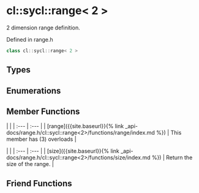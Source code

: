 ---
---
# cl::sycl::range< 2 >

2 dimension range definition. 

Defined in range.h

```cpp
class cl::sycl::range< 2 >
```

## Types

## Enumerations

## Member Functions

   |   |
| :--- | :--- |
| [range]({{site.baseurl}}{% link _api-docs/range.h/cl::sycl::range<2>/functions/range/index.md %}) | This member has (3) overloads |

   |   |
| :--- | :--- |
| [size]({{site.baseurl}}{% link _api-docs/range.h/cl::sycl::range<2>/functions/size/index.md %}) | Return the size of the range.  |


## Friend Functions

